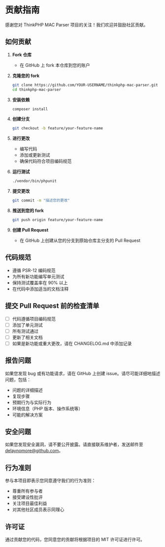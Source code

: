 # 贡献指南

感谢您对 ThinkPHP MAC Parser 项目的关注！我们欢迎并鼓励社区贡献。

## 如何贡献

1. **Fork 仓库**
   - 在 GitHub 上 fork 本仓库到您的账户

2. **克隆您的 fork**
   ```bash
   git clone https://github.com/YOUR-USERNAME/thinkphp-mac-parser.git
   cd thinkphp-mac-parser
   ```

3. **安装依赖**
   ```bash
   composer install
   ```

4. **创建分支**
   ```bash
   git checkout -b feature/your-feature-name
   ```

5. **进行更改**
   - 编写代码
   - 添加或更新测试
   - 确保代码符合项目编码规范

6. **运行测试**
   ```bash
   ./vendor/bin/phpunit
   ```

7. **提交更改**
   ```bash
   git commit -m "描述您的更改"
   ```

8. **推送到您的 fork**
   ```bash
   git push origin feature/your-feature-name
   ```

9. **创建 Pull Request**
   - 在 GitHub 上创建从您的分支到原始仓库主分支的 Pull Request

## 代码规范

- 遵循 PSR-12 编码规范
- 为所有新功能编写单元测试
- 保持测试覆盖率在 90% 以上
- 在代码中添加适当的文档注释

## 提交 Pull Request 前的检查清单

- [ ] 代码遵循项目编码规范
- [ ] 添加了单元测试
- [ ] 所有测试通过
- [ ] 更新了相关文档
- [ ] 如果是新功能或重大更改，请在 CHANGELOG.md 中添加记录

## 报告问题

如果您发现 bug 或有功能请求，请在 GitHub 上创建 issue。请尽可能详细地描述问题，包括：

- 问题的详细描述
- 复现步骤
- 预期行为与实际行为
- 环境信息（PHP 版本、操作系统等）
- 可能的解决方案

## 安全问题

如果您发现安全漏洞，请不要公开披露。请直接联系维护者，发送邮件至 [delaynomore@github.com](mailto:delaynomore@github.com)。

## 行为准则

参与本项目即表示您同意遵守我们的行为准则：

- 尊重所有参与者
- 接受建设性批评
- 关注项目最佳利益
- 对其他社区成员表示同理心

## 许可证

通过贡献您的代码，您同意您的贡献将根据项目的 MIT 许可证进行许可。
